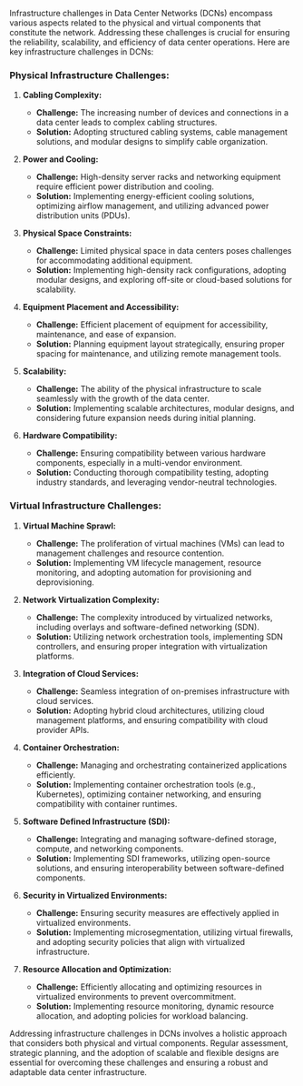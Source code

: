 Infrastructure challenges in Data Center Networks (DCNs) encompass various aspects related to the physical and virtual components that constitute the network. Addressing these challenges is crucial for ensuring the reliability, scalability, and efficiency of data center operations. Here are key infrastructure challenges in DCNs:

### Physical Infrastructure Challenges:

1. **Cabling Complexity:**
   - **Challenge:** The increasing number of devices and connections in a data center leads to complex cabling structures.
   - **Solution:** Adopting structured cabling systems, cable management solutions, and modular designs to simplify cable organization.

2. **Power and Cooling:**
   - **Challenge:** High-density server racks and networking equipment require efficient power distribution and cooling.
   - **Solution:** Implementing energy-efficient cooling solutions, optimizing airflow management, and utilizing advanced power distribution units (PDUs).

3. **Physical Space Constraints:**
   - **Challenge:** Limited physical space in data centers poses challenges for accommodating additional equipment.
   - **Solution:** Implementing high-density rack configurations, adopting modular designs, and exploring off-site or cloud-based solutions for scalability.

4. **Equipment Placement and Accessibility:**
   - **Challenge:** Efficient placement of equipment for accessibility, maintenance, and ease of expansion.
   - **Solution:** Planning equipment layout strategically, ensuring proper spacing for maintenance, and utilizing remote management tools.

5. **Scalability:**
   - **Challenge:** The ability of the physical infrastructure to scale seamlessly with the growth of the data center.
   - **Solution:** Implementing scalable architectures, modular designs, and considering future expansion needs during initial planning.

6. **Hardware Compatibility:**
   - **Challenge:** Ensuring compatibility between various hardware components, especially in a multi-vendor environment.
   - **Solution:** Conducting thorough compatibility testing, adopting industry standards, and leveraging vendor-neutral technologies.

### Virtual Infrastructure Challenges:

1. **Virtual Machine Sprawl:**
   - **Challenge:** The proliferation of virtual machines (VMs) can lead to management challenges and resource contention.
   - **Solution:** Implementing VM lifecycle management, resource monitoring, and adopting automation for provisioning and deprovisioning.

2. **Network Virtualization Complexity:**
   - **Challenge:** The complexity introduced by virtualized networks, including overlays and software-defined networking (SDN).
   - **Solution:** Utilizing network orchestration tools, implementing SDN controllers, and ensuring proper integration with virtualization platforms.

3. **Integration of Cloud Services:**
   - **Challenge:** Seamless integration of on-premises infrastructure with cloud services.
   - **Solution:** Adopting hybrid cloud architectures, utilizing cloud management platforms, and ensuring compatibility with cloud provider APIs.

4. **Container Orchestration:**
   - **Challenge:** Managing and orchestrating containerized applications efficiently.
   - **Solution:** Implementing container orchestration tools (e.g., Kubernetes), optimizing container networking, and ensuring compatibility with container runtimes.

5. **Software Defined Infrastructure (SDI):**
   - **Challenge:** Integrating and managing software-defined storage, compute, and networking components.
   - **Solution:** Implementing SDI frameworks, utilizing open-source solutions, and ensuring interoperability between software-defined components.

6. **Security in Virtualized Environments:**
   - **Challenge:** Ensuring security measures are effectively applied in virtualized environments.
   - **Solution:** Implementing microsegmentation, utilizing virtual firewalls, and adopting security policies that align with virtualized infrastructure.

7. **Resource Allocation and Optimization:**
   - **Challenge:** Efficiently allocating and optimizing resources in virtualized environments to prevent overcommitment.
   - **Solution:** Implementing resource monitoring, dynamic resource allocation, and adopting policies for workload balancing.

Addressing infrastructure challenges in DCNs involves a holistic approach that considers both physical and virtual components. Regular assessment, strategic planning, and the adoption of scalable and flexible designs are essential for overcoming these challenges and ensuring a robust and adaptable data center infrastructure.
